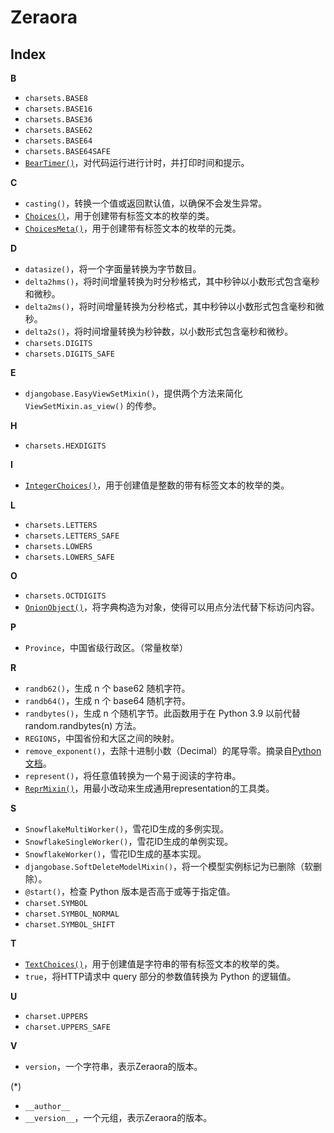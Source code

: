# Zeraora

## Index

**B**

- `charsets.BASE8`
- `charsets.BASE16`
- `charsets.BASE36`
- `charsets.BASE62`
- `charsets.BASE64`
- `charsets.BASE64SAFE`
- [`BearTimer()`](./zeraora/BearTimer.md)，对代码运行进行计时，并打印时间和提示。

**C**

- `casting()`，转换一个值或返回默认值，以确保不会发生异常。
- [`Choices()`](https://docs.djangoproject.com/zh-hans/4.2/ref/models/fields/#enumeration-types)，用于创建带有标签文本的枚举的类。
- [`ChoicesMeta()`](https://docs.djangoproject.com/zh-hans/4.2/ref/models/fields/#enumeration-types)，用于创建带有标签文本的枚举的元类。

**D**

- `datasize()`，将一个字面量转换为字节数目。
- `delta2hms()`，将时间增量转换为时分秒格式，其中秒钟以小数形式包含毫秒和微秒。
- `delta2ms()`，将时间增量转换为分秒格式，其中秒钟以小数形式包含毫秒和微秒。
- `delta2s()`，将时间增量转换为秒钟数，以小数形式包含毫秒和微秒。
- `charsets.DIGITS`
- `charsets.DIGITS_SAFE`

**E**

- `djangobase.EasyViewSetMixin()`，提供两个方法来简化 `ViewSetMixin.as_view()` 的传参。

**H**

- `charsets.HEXDIGITS`

**I**

- [`IntegerChoices()`](https://docs.djangoproject.com/zh-hans/4.2/ref/models/fields/#enumeration-types)，用于创建值是整数的带有标签文本的枚举的类。

**L**

- `charsets.LETTERS`
- `charsets.LETTERS_SAFE`
- `charsets.LOWERS`
- `charsets.LOWERS_SAFE`

**O**

- `charsets.OCTDIGITS`
- [`OnionObject()`](./zeraora/OnionObject.md)，将字典构造为对象，使得可以用点分法代替下标访问内容。

**P**

- `Province`，中国省级行政区。（常量枚举）

**R**

- `randb62()`，生成 n 个 base62 随机字符。
- `randb64()`，生成 n 个 base64 随机字符。
- `randbytes()`，生成 n 个随机字节。此函数用于在 Python 3.9 以前代替 random.randbytes(n) 方法。
- `REGIONS`，中国省份和大区之间的映射。
- `remove_exponent()`，去除十进制小数（Decimal）的尾导零。摘录自[Python文档](https://docs.python.org/zh-cn/3/library/decimal.html#decimal-faq)。
- `represent()`，将任意值转换为一个易于阅读的字符串。
- [`ReprMixin()`](./zeraora/ReprMixin.md)，用最小改动来生成通用representation的工具类。

**S**

- `SnowflakeMultiWorker()`，雪花ID生成的多例实现。
- `SnowflakeSingleWorker()`，雪花ID生成的单例实现。
- `SnowflakeWorker()`，雪花ID生成的基本实现。
- `djangobase.SoftDeleteModelMixin()`，将一个模型实例标记为已删除（软删除）。
- `@start()`，检查 Python 版本是否高于或等于指定值。
- `charset.SYMBOL`
- `charset.SYMBOL_NORMAL`
- `charset.SYMBOL_SHIFT`

**T**

- [`TextChoices()`](https://docs.djangoproject.com/zh-hans/4.2/ref/models/fields/#enumeration-types)，用于创建值是字符串的带有标签文本的枚举的类。
- `true`，将HTTP请求中 query 部分的参数值转换为 Python 的逻辑值。

**U**

- `charset.UPPERS`
- `charset.UPPERS_SAFE`

**V**

- `version`，一个字符串，表示Zeraora的版本。

(*)

- `__author__`
- `__version__`，一个元组，表示Zeraora的版本。

